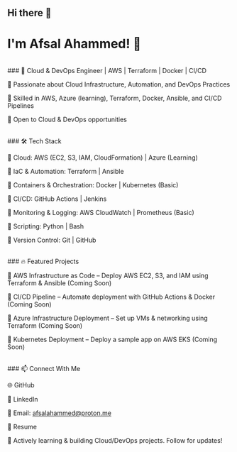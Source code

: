 ## Hi there 👋
# I'm Afsal Ahammed! 👋



<br/>
### 🚀 Cloud & DevOps Engineer | AWS | Terraform | Docker | CI/CD

🔹 Passionate about Cloud Infrastructure, Automation, and DevOps Practices

🔹 Skilled in AWS, Azure (learning), Terraform, Docker, Ansible, and CI/CD Pipelines

🔹 Open to Cloud & DevOps opportunities



<br/>
### 🛠 Tech Stack

🔹 Cloud: AWS (EC2, S3, IAM, CloudFormation) | Azure (Learning)

🔹 IaC & Automation: Terraform | Ansible

🔹 Containers & Orchestration: Docker | Kubernetes (Basic)

🔹 CI/CD: GitHub Actions | Jenkins

🔹 Monitoring & Logging: AWS CloudWatch | Prometheus (Basic)

🔹 Scripting: Python | Bash

🔹 Version Control: Git | GitHub



<br/>
### 🔥 Featured Projects

📌 AWS Infrastructure as Code – Deploy AWS EC2, S3, and IAM using Terraform & Ansible (Coming Soon)

📌 CI/CD Pipeline – Automate deployment with GitHub Actions & Docker (Coming Soon)

📌 Azure Infrastructure Deployment – Set up VMs & networking using Terraform (Coming Soon)

📌 Kubernetes Deployment – Deploy a sample app on AWS EKS (Coming Soon)



<br/>
### 📫 Connect With Me

🌐 GitHub

💼 LinkedIn 

📧 Email: afsalahammed@proton.me

📜 Resume 






🚀 Actively learning & building Cloud/DevOps projects. Follow for updates!

